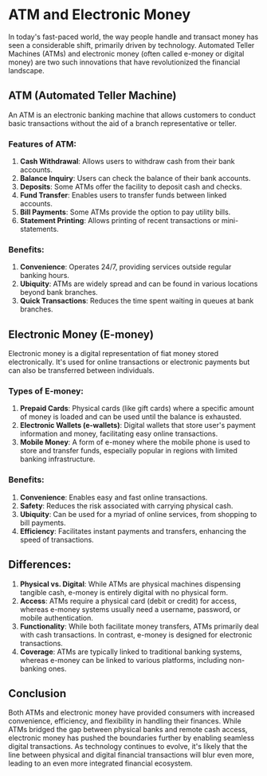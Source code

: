 # ATM and Electronic Money

In today's fast-paced world, the way people handle and transact money has seen a considerable shift, primarily driven by technology. Automated Teller Machines (ATMs) and electronic money (often called e-money or digital money) are two such innovations that have revolutionized the financial landscape.

## ATM (Automated Teller Machine)

An ATM is an electronic banking machine that allows customers to conduct basic transactions without the aid of a branch representative or teller.

### Features of ATM:

1. **Cash Withdrawal**: Allows users to withdraw cash from their bank accounts.
2. **Balance Inquiry**: Users can check the balance of their bank accounts.
3. **Deposits**: Some ATMs offer the facility to deposit cash and checks.
4. **Fund Transfer**: Enables users to transfer funds between linked accounts.
5. **Bill Payments**: Some ATMs provide the option to pay utility bills.
6. **Statement Printing**: Allows printing of recent transactions or mini-statements.

### Benefits:

1. **Convenience**: Operates 24/7, providing services outside regular banking hours.
2. **Ubiquity**: ATMs are widely spread and can be found in various locations beyond bank branches.
3. **Quick Transactions**: Reduces the time spent waiting in queues at bank branches.

## Electronic Money (E-money)

Electronic money is a digital representation of fiat money stored electronically. It's used for online transactions or electronic payments but can also be transferred between individuals.

### Types of E-money:

1. **Prepaid Cards**: Physical cards (like gift cards) where a specific amount of money is loaded and can be used until the balance is exhausted.
2. **Electronic Wallets (e-wallets)**: Digital wallets that store user's payment information and money, facilitating easy online transactions.
3. **Mobile Money**: A form of e-money where the mobile phone is used to store and transfer funds, especially popular in regions with limited banking infrastructure.

### Benefits:

1. **Convenience**: Enables easy and fast online transactions.
2. **Safety**: Reduces the risk associated with carrying physical cash.
3. **Ubiquity**: Can be used for a myriad of online services, from shopping to bill payments.
4. **Efficiency**: Facilitates instant payments and transfers, enhancing the speed of transactions.

## Differences:

1. **Physical vs. Digital**: While ATMs are physical machines dispensing tangible cash, e-money is entirely digital with no physical form.
2. **Access**: ATMs require a physical card (debit or credit) for access, whereas e-money systems usually need a username, password, or mobile authentication.
3. **Functionality**: While both facilitate money transfers, ATMs primarily deal with cash transactions. In contrast, e-money is designed for electronic transactions.
4. **Coverage**: ATMs are typically linked to traditional banking systems, whereas e-money can be linked to various platforms, including non-banking ones.

## Conclusion

Both ATMs and electronic money have provided consumers with increased convenience, efficiency, and flexibility in handling their finances. While ATMs bridged the gap between physical banks and remote cash access, electronic money has pushed the boundaries further by enabling seamless digital transactions. As technology continues to evolve, it's likely that the line between physical and digital financial transactions will blur even more, leading to an even more integrated financial ecosystem.